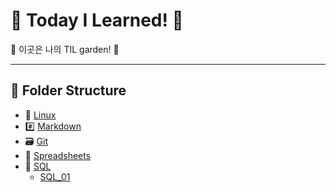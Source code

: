 # 🐥 Today I Learned! 🌈

🌸 이곳은 나의 TIL garden! 🌱

---

## 📂 Folder Structure

- 🐧 [Linux](./Linux/Linux.md)
- #️⃣ [Markdown](./Markdown/Markdown.md)
- 🗃️ [Git](./git/git.md)
- 📑 [Spreadsheets](./Spreadsheets/Spreadsheets.md)
- 🧩 [SQL](./SQL/SQL%20정리/)
    - [SQL_01](./SQL/SQL%20정리/SQL_01.md)